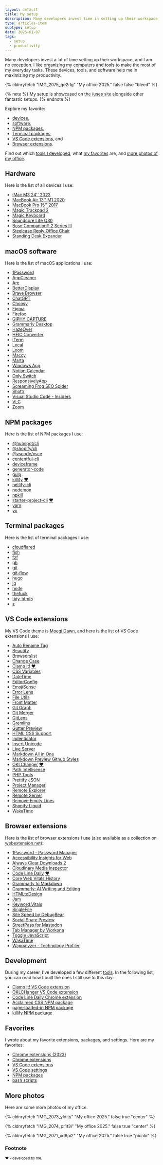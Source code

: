 ```yaml
---
layout: default
title: My setup
description: Many developers invest time in setting up their workspace, and I am no exception. These devices, tools, and software help me in maximizing my productivity.
type: articles-item
subtype: setup
date: 2025-01-07
tags:
  - setup
  - productivity
---
```


Many developers invest a lot of time setting up their workspace, and I am no exception.
I like organizing my computers and tools to make the most of my everyday tasks.
These devices, tools, and software help me in maximizing my productivity.

{% cldnryfetch "IMG_2075_qe2rlg" "My office 2025." false false "bleed" %}

{% note %}
My setup is showcased on [the /uses site](https://uses.tech/) alongside other fantastic setups.
{% endnote %}

Explore my favorite:

- [devices](#hardware),
- [software](#macos-software),
- [NPM packages](#npm-packages),
- [Terminal packages](#terminal-packages),
- [VS Code extensions](#vs-code-extensions), and
- [Browser extensions](#browser-extensions).

Find out which [tools I developed](#development), what [my favorites](#favorites) are, and [more photos of my office](#more-photos).

## Hardware

Here is the list of all devices I use:

- [iMac M3 24'' 2023](https://support.apple.com/en-us/117734)
- [MacBook Air 13'' M1 2020](https://support.apple.com/en-us/111883)
- [MacBook Pro 15'' 2017](https://support.apple.com/en-us/111947)
- [Magic Trackpad 2](https://www.apple.com/shop/product/MXK93AM/A/magic-trackpad-usb%E2%80%91c-white-multi-touch-surface)
- [Magic Keyboard](https://www.apple.com/shop/product/MXCK3LL/A/magic-keyboard-with-touch-id-for-mac-models-with-apple-silicon-usb-c-us-english)
- [Soundcore Life Q30](https://www.soundcore.com/products/A3028011?variant=37652049756350)
- [Bose Companion® 2 Series III](https://www.bose.com/en_us/products/speakers/computer_speakers/companion-2-series-iii-multimedia-speaker-system.html)
- [Steelcase Reply Office Chair](https://www.steelcase.com/products/office-chairs/reply/)
- [Standing Desk Expander](https://webshop.schachermayer.com/cat/hr-HR/product/podizno-postolje-stola-expander-elektricno-podesavanje-vis-680-1180mm-ral9006/103327003)

## macOS software

Here is the list of macOS applications I use:

- [1Password](https://1password.com/downloads/mac/)
- [AppCleaner](https://freemacsoft.net/appcleaner/)
- [Arc](https://arc.net/)
- [BetterDisplay](https://github.com/waydabber/BetterDisplay)
- [Brave Browser](https://brave.com/download/)
- [ChatGPT](https://chat.openai.com/)
- [Choosy](https://www.choosyosx.com/)
- [Figma](https://www.figma.com/downloads/)
- [Firefox](https://www.mozilla.org/en-US/firefox/new/)
- [GIPHY CAPTURE](https://giphy.com/apps/giphycapture)
- [Grammarly Desktop](https://www.grammarly.com/native/mac)
- [HazeOver](https://hazeover.com/)
- [HEIC Converter](https://apps.apple.com/us/app/heic-converter-to-jpg-png/id1294126402)
- [iTerm](https://iterm2.com/)
- [Local](https://localwp.com/)
- [Loom](https://www.loom.com/download)
- [Maccy](https://maccy.app/)
- [Marta](https://marta.sh/)
- [Windows App](https://apps.apple.com/us/app/windows-app/id1295203466?mt=12)
- [Notion Calendar](https://www.notion.so/)
- [Only Switch](https://github.com/jacklandrin/OnlySwitch)
- [ResponsivelyApp](https://responsively.app/)
- [Screaming Frog SEO Spider](https://www.screamingfrog.co.uk/seo-spider/)
- [Shottr](https://shottr.cc/)
- [Visual Studio Code - Insiders](https://code.visualstudio.com/insiders/)
- [VLC](https://www.videolan.org/vlc/download-macosx.html)
- [Zoom](https://zoom.us/download)

## NPM packages

Here is the list of NPM packages I use:

- [@hubspot/cli](https://www.npmjs.com/package/@hubspot/cli)
- [@shopify/cli](https://www.npmjs.com/package/@shopify/cli)
- [@vscode/vsce](https://www.npmjs.com/package/@vscode/vsce)
- [contentful-cli](https://www.npmjs.com/package/contentful-cli)
- [deviceframe](https://www.npmjs.com/package/deviceframe)
- [generator-code](https://www.npmjs.com/package/generator-code)
- [gulp](https://www.npmjs.com/package/gulp)
- [killify](https://www.npmjs.com/package/killify) [♥️ ](#footnote)
- [netlify-cli](https://www.npmjs.com/package/netlify-cli)
- [nodemon](https://www.npmjs.com/package/nodemon)
- [npkill](https://www.npmjs.com/package/npkill)
- [starter-project-cli](https://www.npmjs.com/package/starter-project-cli) [♥️ ](#footnote)
- [yarn](https://www.npmjs.com/package/yarn)
- [yo](https://www.npmjs.com/package/yo)

## Terminal packages

Here is the list of terminal packages I use:

- [cloudflared](https://developers.cloudflare.com/cloudflare-one/connections/connect-networks/get-started/create-local-tunnel/)
- [fish](https://fishshell.com/)
- [fzf](https://github.com/junegunn/fzf)
- [gh](https://cli.github.com/)
- [git](https://git-scm.com/)
- [git-flow](https://github.com/nvie/gitflow)
- [hugo](https://gohugo.io/getting-started/installing/)
- [jq](https://stedolan.github.io/jq/)
- [node](https://nodejs.org/)
- [thefuck](https://github.com/nvbn/thefuck)
- [tidy-html5](https://www.html-tidy.org/)
- [z](https://github.com/rupa/z)

## VS Code extensions

My VS Code theme is [Moegi Dawn](https://marketplace.visualstudio.com/items?itemName=ddiu8081.moegi-theme), and here is the list of VS Code extensions I use:

- [Auto Rename Tag](https://marketplace.visualstudio.com/items?itemName=formulahendry.auto-rename-tag)
- [Beautify](https://marketplace.visualstudio.com/items?itemName=hookyqr.beautify)
- [Browserslist](https://marketplace.visualstudio.com/items?itemName=webben.browserslist)
- [Change Case](https://marketplace.visualstudio.com/items?itemName=wmaurer.change-case)
- [Clamp it!](https://marketplace.visualstudio.com/items?itemName=starbist.clamp-it) [♥️ ](#footnote)
- [CSS Variables](https://marketplace.visualstudio.com/items?itemName=vunguyentuan.vscode-css-variables)
- [DateTime](https://marketplace.visualstudio.com/items?itemName=rid9.datetime)
- [EditorConfig](https://marketplace.visualstudio.com/items?itemName=editorconfig.editorconfig)
- [EmojiSense](https://marketplace.visualstudio.com/items?itemName=bierner.emojisense)
- [Error Lens](https://marketplace.visualstudio.com/items?itemName=usernamehw.errorlens)
- [File Utils](https://marketplace.visualstudio.com/items?itemName=sleistner.vscode-fileutils)
- [Front Matter](https://marketplace.visualstudio.com/items?itemName=eliostruyf.vscode-front-matter)
- [Git Graph](https://marketplace.visualstudio.com/items?itemName=mhutchie.git-graph)
- [Git Merger](https://marketplace.visualstudio.com/items?itemName=shaharkazaz.git-merger)
- [GitLens](https://marketplace.visualstudio.com/items?itemName=eamodio.gitlens)
- [Gremlins](https://marketplace.visualstudio.com/items?itemName=nhoizey.gremlins)
- [Gutter Preview](https://marketplace.visualstudio.com/items?itemName=kisstkondoros.vscode-gutter-preview)
- [HTML CSS Support](https://marketplace.visualstudio.com/items?itemName=ecmel.vscode-html-css)
- [Indenticator](https://marketplace.visualstudio.com/items?itemName=sirtori.indenticator)
- [Insert Unicode](https://marketplace.visualstudio.com/items?itemName=brunnerh.insert-unicode)
- [Live Server](https://marketplace.visualstudio.com/items?itemName=ritwickdey.liveserver)
- [Markdown All in One](https://marketplace.visualstudio.com/items?itemName=yzhang.markdown-all-in-one)
- [Markdown Preview Github Styles](https://marketplace.visualstudio.com/items?itemName=bierner.markdown-preview-github-styles)
- [OKLChanger](https://marketplace.visualstudio.com/items?itemName=starbist.oklchanger) [♥️ ](#footnote)
- [Path Intellisense](https://marketplace.visualstudio.com/items?itemName=christian-kohler.path-intellisense)
- [PHP Tools](https://marketplace.visualstudio.com/items?itemName=devsense.phptools-vscode)
- [Prettify JSON](https://marketplace.visualstudio.com/items?itemName=mohsen1.prettify-json)
- [Project Manager](https://marketplace.visualstudio.com/items?itemName=alefragnani.project-manager)
- [Remote Explorer](https://marketplace.visualstudio.com/items?itemName=ms-vscode.remote-explorer)
- [Remote Server](https://marketplace.visualstudio.com/items?itemName=ms-vscode.remote-server)
- [Remove Empty Lines](https://marketplace.visualstudio.com/items?itemName=usernamehw.remove-empty-lines)
- [Shopify Liquid](https://marketplace.visualstudio.com/items?itemName=sissel.shopify-liquid)
- [WakaTime](https://marketplace.visualstudio.com/items?itemName=wakatime.vscode-wakatime)

## Browser extensions

Here is the list of browser extensions I use (also available as a collection on [webextension.net](https://webextension.net/shared/collections/BnWQdNf8cvolzRGyDrSRosqL2ED1GPwX)):

- [1Password – Password Manager](https://chromewebstore.google.com/detail/1password-%E2%80%93-password-mana/aeblfdkhhhdcdjpifhhbdiojplfjncoa)
- [Accessibility Insights for Web](https://chromewebstore.google.com/detail/accessibility-insights-fo/pbjjkligggfmakdaogkfomddhfmpjeni)
- [Always Clear Downloads 2](https://chromewebstore.google.com/detail/always-clear-downloads-2/jcajchndfkmnaefkhoaoiagemplbfffn)
- [Cloudinary Media Inspector](https://chromewebstore.google.com/detail/cloudinary-media-inspecto/ehnkhkglbafecknplfmjklnnjimokpkg)
- [Code Line Daily](https://chromewebstore.google.com/detail/code-line-daily/jfgojeolhopchbgfdgodicnaimmkbpbg) [♥️ ](#footnote)
- [Core Web Vitals History](https://chromewebstore.google.com/detail/core-web-vitals-history/linoinhlmlapanldhngmmpiaaiofabea)
- [Grammarly to Markdown](https://chromewebstore.google.com/detail/grammarly-to-markdown/bjodbpcjeogaihbekannledankhcjbgo)
- [Grammarly: AI Writing and Editing](https://chromewebstore.google.com/detail/grammarly-ai-writing-and/kbfnbcaeplbcioakkpcpgfkobkghlhen)
- [HTMLtoDesign](https://chromewebstore.google.com/detail/htmltodesign/ldnheaepmnmbjjjahokphckbpgciiaed)
- [Jam](https://chromewebstore.google.com/detail/jam/iohjgamcilhbgmhbnllfolmkmmekfmci)
- [Keyword Vitals](https://chromewebstore.google.com/detail/keyword-vitals/jkmbgmcdmfpdcfninbmgabkbhhlnabbh)
- [SingleFile](https://chromewebstore.google.com/detail/singlefile/mpiodijhokgodhhofbcjdecpffjipkle)
- [Site Speed by DebugBear](https://chromewebstore.google.com/detail/site-speed-by-debugbear/peomeonecjebolgekpnddgpgdigmpblc)
- [Social Share Preview](https://chromewebstore.google.com/detail/social-share-preview/ggnikicjfklimmffbkhknndafpdlabib)
- [StreetPass for Mastodon](https://chromewebstore.google.com/detail/streetpass-for-mastodon/fphjfedjhinpnjblomfebcjjpdpakhhn)
- [Tab Manager by Workona](https://workona.com/signup/?referral=f7d57c59-a19b-4133-9739-5e5249ec7542)
- [Toggle JavaScript](https://chromewebstore.google.com/detail/toggle-javascript/cidlcjdalomndpeagkjpnefhljffbnlo)
- [WakaTime](https://chromewebstore.google.com/detail/wakatime/jnbbnacmeggbgdjgaoojpmhdlkkpblgi)
- [Wappalyzer - Technology Profiler](https://chromewebstore.google.com/detail/wappalyzer-technology-pro/gppongmhjkpfnbhagpmjfkannfbllamg)

## Development

During my career, I've developed a few different [tools](/tags/tools/). In the following list, you can read how I built the ones I still use to this day:

- [Clamp it! VS Code extension](/articles/clamp-it/)
- [OKLCHanger VS Code extension](/articles/oklchanger/)
- [Code Line Daily Chrome extension](/articles/the-first-year-of-my-side-project-code-line-daily/)
- [Acclaimed CSS NPM package](/articles/extracting-and-using-critical-css-on-my-eleventy-site/)
- [page-loaded-in NPM package](/articles/how-to-measure-page-loading-time-with-performance-api/)
- [killify NPM package](/articles/my-favorite-npm-packages/#killify)

## Favorites

I wrote about my favorite extensions, packages, and settings. Here are my favorites:

- [Chrome extensions (2023)](/articles/my-favorite-chrome-extensions-for-web-development-mostly-2023/)
- [Chrome extensions](/articles/my-favorite-chrome-extensions-for-web-development-mostly/)
- [VS Code extensions](/articles/my-favorite-vs-code-extensions-2023/)
- [VS Code settings](/articles/my-favorite-vs-code-settings/)
- [NPM packages](/articles/my-favorite-npm-packages/)
- [bash scripts](/articles/my-favorite-bash-shortcuts/)

## More photos

Here are some more photos of my office.

{% cldnryfetch "IMG_2073_yldity" "My office 2025." false true "center" %}

{% cldnryfetch "IMG_2074_pr1t3i" "My office 2025." false true "center" %}

{% cldnryfetch "IMG_2071_xd8pi2" "My office 2025." false true "picolo" %}

### Footnote

<small>♥️  - developed by me.</small>
